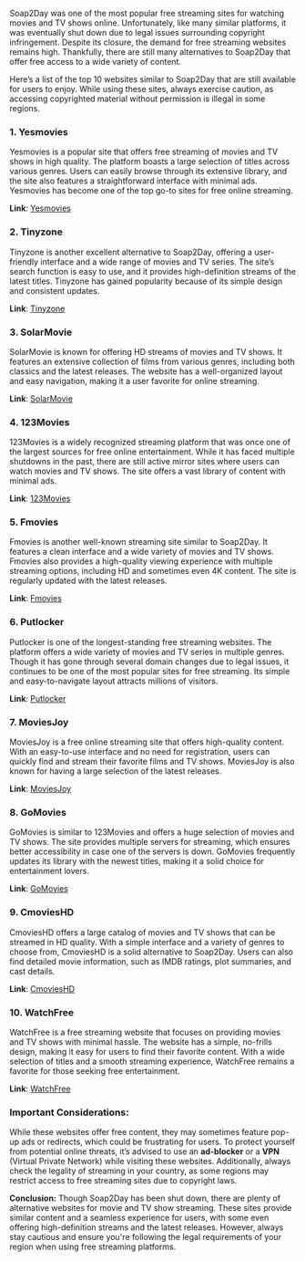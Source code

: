 
Soap2Day was one of the most popular free streaming sites for watching movies and TV shows online. Unfortunately, like many similar platforms, it was eventually shut down due to legal issues surrounding copyright infringement. Despite its closure, the demand for free streaming websites remains high. Thankfully, there are still many alternatives to Soap2Day that offer free access to a wide variety of content.

Here’s a list of the top 10 websites similar to Soap2Day that are still available for users to enjoy. While using these sites, always exercise caution, as accessing copyrighted material without permission is illegal in some regions.

### 1. **Yesmovies**
Yesmovies is a popular site that offers free streaming of movies and TV shows in high quality. The platform boasts a large selection of titles across various genres. Users can easily browse through its extensive library, and the site also features a straightforward interface with minimal ads. Yesmovies has become one of the top go-to sites for free online streaming.

**Link**: [Yesmovies](https://www1.solarmovie.dev/)

### 2. **Tinyzone**
Tinyzone is another excellent alternative to Soap2Day, offering a user-friendly interface and a wide range of movies and TV series. The site’s search function is easy to use, and it provides high-definition streams of the latest titles. Tinyzone has gained popularity because of its simple design and consistent updates.

**Link**: [Tinyzone](https://www1.solarmovie.dev/)

### 3. **SolarMovie**
SolarMovie is known for offering HD streams of movies and TV shows. It features an extensive collection of films from various genres, including both classics and the latest releases. The website has a well-organized layout and easy navigation, making it a user favorite for online streaming.

**Link**: [SolarMovie](https://www1.solarmovie.dev/solarmovie/)

### 4. **123Movies**
123Movies is a widely recognized streaming platform that was once one of the largest sources for free online entertainment. While it has faced multiple shutdowns in the past, there are still active mirror sites where users can watch movies and TV shows. The site offers a vast library of content with minimal ads.

**Link**: [123Movies](https://www1.123movieson.one/)

### 5. **Fmovies**
Fmovies is another well-known streaming site similar to Soap2Day. It features a clean interface and a wide variety of movies and TV shows. Fmovies also provides a high-quality viewing experience with multiple streaming options, including HD and sometimes even 4K content. The site is regularly updated with the latest releases.

**Link**: [Fmovies](https://www1.123movieson.one/)

### 6. **Putlocker**
Putlocker is one of the longest-standing free streaming websites. The platform offers a wide variety of movies and TV series in multiple genres. Though it has gone through several domain changes due to legal issues, it continues to be one of the most popular sites for free streaming. Its simple and easy-to-navigate layout attracts millions of visitors.

**Link**: [Putlocker](https://putlockerhd.io)

### 7. **MoviesJoy**
MoviesJoy is a free online streaming site that offers high-quality content. With an easy-to-use interface and no need for registration, users can quickly find and stream their favorite films and TV shows. MoviesJoy is also known for having a large selection of the latest releases.

**Link**: [MoviesJoy](https://moviesjoy.to)

### 8. **GoMovies**
GoMovies is similar to 123Movies and offers a huge selection of movies and TV shows. The site provides multiple servers for streaming, which ensures better accessibility in case one of the servers is down. GoMovies frequently updates its library with the newest titles, making it a solid choice for entertainment lovers.

**Link**: [GoMovies](https://gomovies-online.cam)

### 9. **CmoviesHD**
CmoviesHD offers a large catalog of movies and TV shows that can be streamed in HD quality. With a simple interface and a variety of genres to choose from, CmoviesHD is a solid alternative to Soap2Day. Users can also find detailed movie information, such as IMDB ratings, plot summaries, and cast details.

**Link**: [CmoviesHD](https://cmovieshd.vip)

### 10. **WatchFree**
WatchFree is a free streaming website that focuses on providing movies and TV shows with minimal hassle. The website has a simple, no-frills design, making it easy for users to find their favorite content. With a wide selection of titles and a smooth streaming experience, WatchFree remains a favorite for those seeking free entertainment.

**Link**: [WatchFree](https://watchfree.ac)

### Important Considerations:
While these websites offer free content, they may sometimes feature pop-up ads or redirects, which could be frustrating for users. To protect yourself from potential online threats, it’s advised to use an **ad-blocker** or a **VPN** (Virtual Private Network) while visiting these websites. Additionally, always check the legality of streaming in your country, as some regions may restrict access to free streaming sites due to copyright laws.

**Conclusion:**
Though Soap2Day has been shut down, there are plenty of alternative websites for movie and TV show streaming. These sites provide similar content and a seamless experience for users, with some even offering high-definition streams and the latest releases. However, always stay cautious and ensure you're following the legal requirements of your region when using free streaming platforms.
